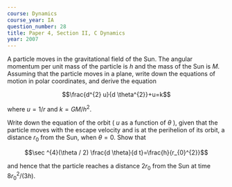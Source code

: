 ```yaml
---
course: Dynamics
course_year: IA
question_number: 28
title: Paper 4, Section II, C Dynamics
year: 2007
---
```




A particle moves in the gravitational field of the Sun. The angular momentum per unit mass of the particle is $h$ and the mass of the Sun is $M$. Assuming that the particle moves in a plane, write down the equations of motion in polar coordinates, and derive the equation

$$\frac{d^{2} u}{d \theta^{2}}+u=k$$

where $u=1 / r$ and $k=G M / h^{2}$.

Write down the equation of the orbit ( $u$ as a function of $\theta$ ), given that the particle moves with the escape velocity and is at the perihelion of its orbit, a distance $r_{0}$ from the Sun, when $\theta=0$. Show that

$$\sec ^{4}(\theta / 2) \frac{d \theta}{d t}=\frac{h}{r_{0}^{2}}$$

and hence that the particle reaches a distance $2 r_{0}$ from the Sun at time $8 r_{0}^{2} /(3 h)$.